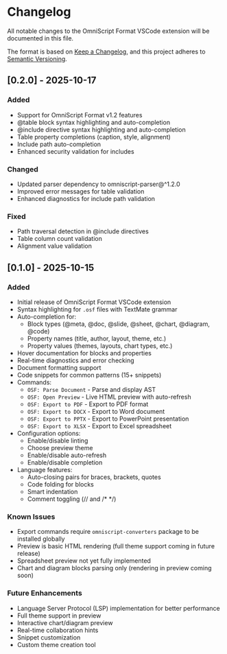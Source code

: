 # Changelog

All notable changes to the OmniScript Format VSCode extension will be documented in this file.

The format is based on [Keep a Changelog](https://keepachangelog.com/en/1.0.0/),
and this project adheres to [Semantic Versioning](https://semver.org/spec/v2.0.0.html).

## [0.2.0] - 2025-10-17

### Added
- Support for OmniScript Format v1.2 features
- @table block syntax highlighting and auto-completion
- @include directive syntax highlighting and auto-completion
- Table property completions (caption, style, alignment)
- Include path auto-completion
- Enhanced security validation for includes

### Changed
- Updated parser dependency to omniscript-parser@^1.2.0
- Improved error messages for table validation
- Enhanced diagnostics for include path validation

### Fixed
- Path traversal detection in @include directives
- Table column count validation
- Alignment value validation

## [0.1.0] - 2025-10-15

### Added
- Initial release of OmniScript Format VSCode extension
- Syntax highlighting for `.osf` files with TextMate grammar
- Auto-completion for:
  - Block types (@meta, @doc, @slide, @sheet, @chart, @diagram, @code)
  - Property names (title, author, layout, theme, etc.)
  - Property values (themes, layouts, chart types, etc.)
- Hover documentation for blocks and properties
- Real-time diagnostics and error checking
- Document formatting support
- Code snippets for common patterns (15+ snippets)
- Commands:
  - `OSF: Parse Document` - Parse and display AST
  - `OSF: Open Preview` - Live HTML preview with auto-refresh
  - `OSF: Export to PDF` - Export to PDF format
  - `OSF: Export to DOCX` - Export to Word document
  - `OSF: Export to PPTX` - Export to PowerPoint presentation
  - `OSF: Export to XLSX` - Export to Excel spreadsheet
- Configuration options:
  - Enable/disable linting
  - Choose preview theme
  - Enable/disable auto-refresh
  - Enable/disable completion
- Language features:
  - Auto-closing pairs for braces, brackets, quotes
  - Code folding for blocks
  - Smart indentation
  - Comment toggling (// and /* */)

### Known Issues
- Export commands require `omniscript-converters` package to be installed globally
- Preview is basic HTML rendering (full theme support coming in future release)
- Spreadsheet preview not yet fully implemented
- Chart and diagram blocks parsing only (rendering in preview coming soon)

### Future Enhancements
- Language Server Protocol (LSP) implementation for better performance
- Full theme support in preview
- Interactive chart/diagram preview
- Real-time collaboration hints
- Snippet customization
- Custom theme creation tool
